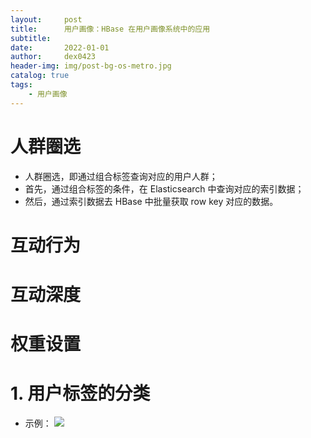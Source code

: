 ```yaml
---
layout:     post
title:      用户画像：HBase 在用户画像系统中的应用
subtitle:   
date:       2022-01-01
author:     dex0423
header-img: img/post-bg-os-metro.jpg
catalog: true
tags:
    - 用户画像
---
```



# 人群圈选

- 人群圈选，即通过组合标签查询对应的用户人群；
- 首先，通过组合标签的条件，在 Elasticsearch 中查询对应的索引数据；
- 然后，通过索引数据去 HBase 中批量获取 row key 对应的数据。





# 互动行为


# 互动深度


# 权重设置






# 1. 用户标签的分类


- 示例：
  ![]({{site.baseurl}}/img-post/标签体系-5.png)
